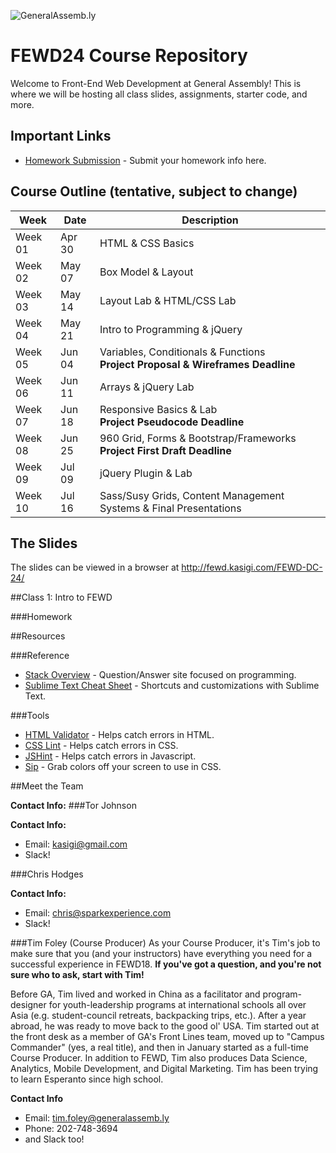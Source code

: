 ![GeneralAssemb.ly](https://github.com/generalassembly/ga-ruby-on-rails-for-devs/raw/master/images/ga.png "GeneralAssemb.ly")

# FEWD24 Course Repository
Welcome to Front-End Web Development at General Assembly! This is where we will be hosting all class slides, assignments, starter code, and more.

## Important Links
* [Homework Submission](http://goo.gl/forms/kKj1YXEsw1) - Submit your homework info here.



## Course Outline (tentative, subject to change)
Week | Date | Description
--- | --- | ---
Week 01 | Apr 30 | HTML & CSS Basics
Week 02 | May 07 | Box Model & Layout
Week 03 | May 14 | Layout Lab & HTML/CSS Lab
Week 04 | May 21 | Intro to Programming & jQuery
Week 05 | Jun 04 | Variables, Conditionals & Functions<br/> **Project Proposal & Wireframes Deadline**
Week 06 | Jun 11 | Arrays & jQuery Lab
Week 07 | Jun 18 | Responsive Basics & Lab<br/> **Project Pseudocode Deadline**
Week 08 | Jun 25 | 960 Grid, Forms & Bootstrap/Frameworks<br/> **Project First Draft Deadline**
Week 09 | Jul 09 | jQuery Plugin & Lab
Week 10 | Jul 16 | Sass/Susy Grids, Content Management Systems & Final Presentations |


## The Slides

The slides can be viewed in a browser at http://fewd.kasigi.com/FEWD-DC-24/



##Class 1: Intro to FEWD

###Homework

##Resources

###Reference
* [Stack Overview](http://stackoverflow.com/) - Question/Answer site focused on programming.
* [Sublime Text Cheat Sheet](http://www.cheatography.com/martinprins/cheat-sheets/sublime-text-3-osx/) - Shortcuts and customizations with Sublime Text.

###Tools
* [HTML Validator](http://validator.w3.org/) - Helps catch errors in HTML.
* [CSS Lint](http://www.csslint.net/) - Helps catch errors in CSS.
* [JSHint](http://www.jshint.com/) - Helps catch errors in Javascript.
* [Sip](https://itunes.apple.com/us/app/sip/id507257563?mt=12) - Grab colors off your screen to use in CSS.

##Meet the Team

**Contact Info:**
###Tor Johnson

**Contact Info:**
* Email: [kasigi@gmail.com](mailto:kasigi@gmail.com)
* Slack!

###Chris Hodges

**Contact Info:**
* Email: [chris@sparkexperience.com](mailto:chris@sparkexperience.com)
* Slack!

###Tim Foley (Course Producer)
As your Course Producer, it's Tim's job to make sure that you (and your instructors) have everything you need for a successful experience in FEWD18. **If you've got a question, and you're not sure who to ask, start with Tim!**

Before GA, Tim lived and worked in China as a facilitator and program-designer for youth-leadership programs at international schools all over Asia (e.g. student-council retreats, backpacking trips, etc.). After a year abroad, he was ready to move back to the good ol' USA. Tim started out at the front desk as a member of GA's Front Lines team, moved up to "Campus Commander" (yes, a real title), and then in January started as a full-time Course Producer. In addition to FEWD, Tim also produces Data Science, Analytics, Mobile Development, and Digital Marketing. Tim has been trying to learn Esperanto since high school.

**Contact Info**
* Email: [tim.foley@generalassemb.ly](mailto:tim.foley@generalassemb.ly)
* Phone: 202-748-3694
* and Slack too!
